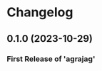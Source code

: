 # Changelog

<!--next-version-placeholder-->

## 0.1.0 (2023-10-29)

### First Release of 'agrajag'
